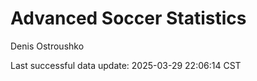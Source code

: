 # Advanced Soccer Statistics
Denis Ostroushko

<!-- gfm -->

Last successful data update: 2025-03-29 22:06:14 CST
